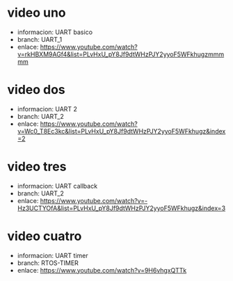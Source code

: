 # video uno
- informacion: UART basico
- branch: UART_1
- enlace: https://www.youtube.com/watch?v=rkHBXM9AGf4&list=PLvHxU_pY8Jf9dtWHzPJY2yyoF5WFkhugzmmmmm

# video dos
- informacion: UART 2
- branch: UART_2
- enlace: https://www.youtube.com/watch?v=Wc0_T8Ec3kc&list=PLvHxU_pY8Jf9dtWHzPJY2yyoF5WFkhugz&index=2

# video tres
- informacion: UART callback
- branch: UART_2
- enlace: https://www.youtube.com/watch?v=-Hz3UCTYOfA&list=PLvHxU_pY8Jf9dtWHzPJY2yyoF5WFkhugz&index=3

# video cuatro
- informacion: UART timer
- branch: RTOS-TIMER
- enlace: https://www.youtube.com/watch?v=9H6vhgxQTTk
